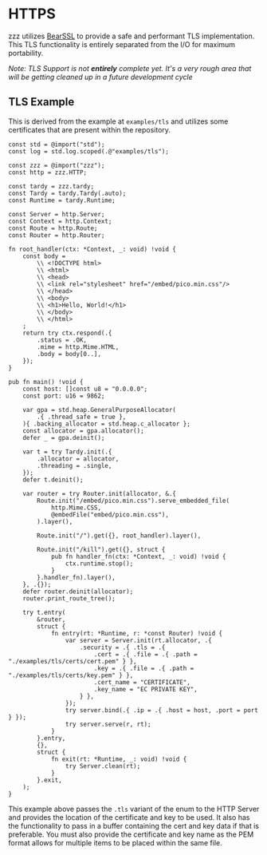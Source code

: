 # HTTPS
zzz utilizes [BearSSL](https://bearssl.org/) to provide a safe and performant TLS implementation. This TLS functionality is entirely separated from the I/O for maximum portability.

*Note: TLS Support is not **entirely** complete yet. It's a very rough area that will be getting cleaned up in a future development cycle*

## TLS Example
This is derived from the example at `examples/tls` and utilizes some certificates that are present within the repository.
```zig
const std = @import("std");
const log = std.log.scoped(.@"examples/tls");

const zzz = @import("zzz");
const http = zzz.HTTP;

const tardy = zzz.tardy;
const Tardy = tardy.Tardy(.auto);
const Runtime = tardy.Runtime;

const Server = http.Server;
const Context = http.Context;
const Route = http.Route;
const Router = http.Router;

fn root_handler(ctx: *Context, _: void) !void {
    const body =
        \\ <!DOCTYPE html>
        \\ <html>
        \\ <head>
        \\ <link rel="stylesheet" href="/embed/pico.min.css"/>
        \\ </head>
        \\ <body>
        \\ <h1>Hello, World!</h1>
        \\ </body>
        \\ </html>
    ;
    return try ctx.respond(.{
        .status = .OK,
        .mime = http.Mime.HTML,
        .body = body[0..],
    });
}

pub fn main() !void {
    const host: []const u8 = "0.0.0.0";
    const port: u16 = 9862;

    var gpa = std.heap.GeneralPurposeAllocator(
        .{ .thread_safe = true },
    ){ .backing_allocator = std.heap.c_allocator };
    const allocator = gpa.allocator();
    defer _ = gpa.deinit();

    var t = try Tardy.init(.{
        .allocator = allocator,
        .threading = .single,
    });
    defer t.deinit();

    var router = try Router.init(allocator, &.{
        Route.init("/embed/pico.min.css").serve_embedded_file(
            http.Mime.CSS,
            @embedFile("embed/pico.min.css"),
        ).layer(),

        Route.init("/").get({}, root_handler).layer(),

        Route.init("/kill").get({}, struct {
            pub fn handler_fn(ctx: *Context, _: void) !void {
                ctx.runtime.stop();
            }
        }.handler_fn).layer(),
    }, .{});
    defer router.deinit(allocator);
    router.print_route_tree();

    try t.entry(
        &router,
        struct {
            fn entry(rt: *Runtime, r: *const Router) !void {
                var server = Server.init(rt.allocator, .{
                    .security = .{ .tls = .{
                        .cert = .{ .file = .{ .path = "./examples/tls/certs/cert.pem" } },
                        .key = .{ .file = .{ .path = "./examples/tls/certs/key.pem" } },
                        .cert_name = "CERTIFICATE",
                        .key_name = "EC PRIVATE KEY",
                    } },
                });
                try server.bind(.{ .ip = .{ .host = host, .port = port } });
                try server.serve(r, rt);
            }
        }.entry,
        {},
        struct {
            fn exit(rt: *Runtime, _: void) !void {
                try Server.clean(rt);
            }
        }.exit,
    );
}
```
This example above passes the `.tls` variant of the enum to the HTTP Server and provides the location of the certificate and key to be used. It also has the functionality to pass in a buffer containing the cert and key data if that is preferable. You must also provide the certificate and key name as the PEM format allows for multiple items to be placed within the same file.

